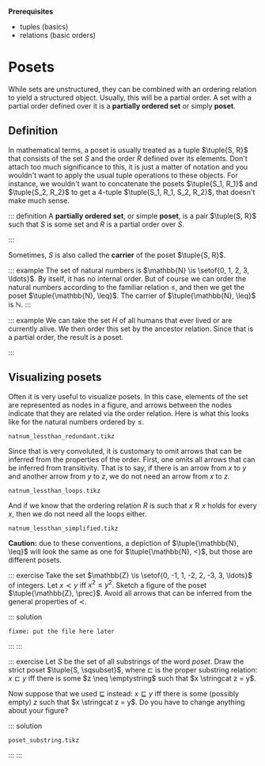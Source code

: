 **Prerequisites**

- tuples (basics)
- relations (basic orders)

# Posets

While sets are unstructured, they can be combined with an ordering relation to yield a structured object.
Usually, this will be a partial order.
A set with a partial order defined over it is a **partially ordered set** or simply **poset**.

## Definition

In mathematical terms, a poset is usually treated as a tuple $\tuple{S, R}$ that consists of the set $S$ and the order $R$ defined over its elements.
Don't attach too much significance to this, it is just a matter of notation and you wouldn't want to apply the usual tuple operations to these objects.
For instance, we wouldn't want to concatenate the posets $\tuple{S_1, R_1}$ and $\tuple{S_2, R_2}$ to get a 4-tuple $\tuple{S_1, R_1, S_2, R_2}$, that doesn't make much sense.

::: definition
A **partially ordered set**, or simple **poset**, is a pair $\tuple{S, R}$ such that $S$ is some set and $R$ is a partial order over $S$.
<!-- If $R$ is a weak/strict partial order, then $\tuple{S, R}$ is also called a weak/strict poset. -->
:::

Sometimes, $S$ is also called the **carrier** of the poset $\tuple{S, R}$.

::: example
The set of natural numbers is $\mathbb{N} \is \setof{0, 1, 2, 3, \ldots}$.
By itself, it has no internal order.
But of course we can order the natural numbers according to the familiar relation $\leq$, and then we get the poset $\tuple{\mathbb{N}, \leq}$.
The carrier of $\tuple{\mathbb{N}, \leq}$ is $\mathbb{N}$.
:::

::: example
We can take the set $H$ of all humans that ever lived or are currently alive.
We then order this set by the ancestor relation.
Since that is a partial order, the result is a poset.
<!-- If we treat every human as an ancestor of themselves, the ancestor relation is a weak partial order, so once again we get a weak poset. -->
<!-- If we use the more intuitive definition, then we get a strict poset. -->
:::

## Visualizing posets

Often it is very useful to visualize posets.
In this case, elements of the set are represented as nodes in a figure, and arrows between the nodes indicate that they are related via the order relation.
Here is what this looks like for the natural numbers ordered by $\leq$.

~~~ {.include-tikz size=mid}
natnum_lessthan_redundant.tikz
~~~

Since that is very convoluted, it is customary to omit arrows that can be inferred from the properties of the order.
First, one omits all arrows that can be inferred from transitivity.
That is to say, if there is an arrow from $x$ to $y$ and another arrow from $y$ to $z$, we do not need an arrow from $x$ to $z$.

~~~ {.include-tikz size=mid}
natnum_lessthan_loops.tikz
~~~

And if we know that the ordering relation $R$ is such that $x \mathrel{R} x$ holds for every $x$, then we do not need all the loops either.

~~~ {.include-tikz size=mid}
natnum_lessthan_simplified.tikz
~~~

**Caution:** due to these conventions, a depiction of $\tuple{\mathbb{N}, \leq}$ will look the same as one for $\tuple{\mathbb{N}, <}$, but those are different posets.

::: exercise
Take the set $\mathbb{Z} \is \setof{0, -1, 1, -2, 2, -3, 3, \ldots}$ of integers.
Let $x \prec y$ iff $x^2 \leq y^2$.
Sketch a figure of the poset $\tuple{\mathbb{Z}, \prec}$.
Avoid all arrows that can be inferred from the general properties of $\prec$.

::: solution
~~~ {.include-tikz size=mid}
fixme: put the file here later
~~~
:::
:::

::: exercise
Let $S$ be the set of all substrings of the word *poset*.
Draw the strict poset $\tuple{S, \sqsubset}$, where $\sqsubset$ is the proper substring relation: $x \sqsubset y$ iff there is some $z \neq \emptystring$ such that $x \stringcat z = y$.


Now suppose that we used $\sqsubseteq$ instead: $x \sqsubseteq y$ iff there is some (possibly empty) $z$ such that $x \stringcat z = y$.
Do you have to change anything about your figure?

::: solution
~~~ {.include-tikz size=mid}
poset_substring.tikz
~~~
:::
:::
